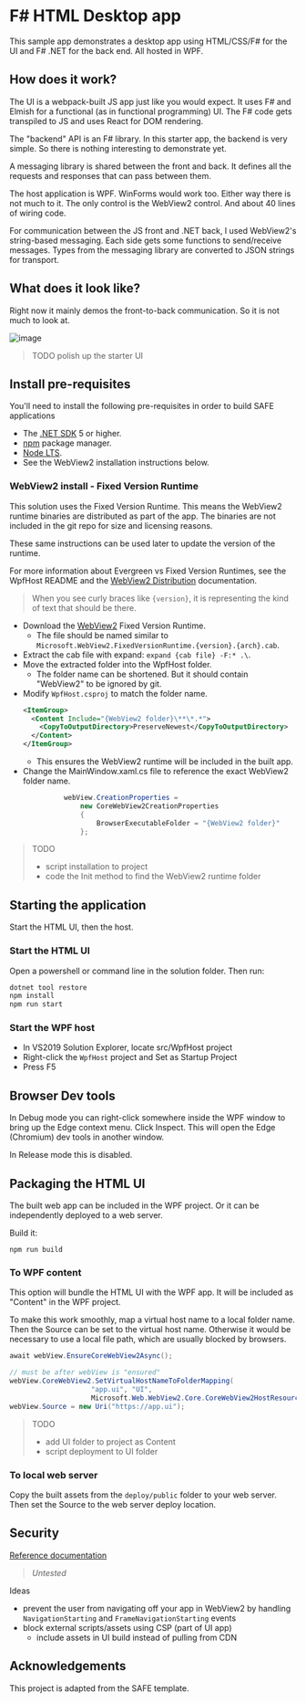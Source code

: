 # F# HTML Desktop app

This sample app demonstrates a desktop app using HTML/CSS/F# for the UI and F# .NET for the back end. All hosted in WPF.


## How does it work?

The UI is a webpack-built JS app just like you would expect. It uses F# and Elmish for a functional (as in functional programming) UI. The F# code gets transpiled to JS and uses React for DOM rendering.

The "backend" API is an F# library. In this starter app, the backend is very simple. So there is nothing interesting to demonstrate yet.

A messaging library is shared between the front and back. It defines all the requests and responses that can pass between them. 

The host application is WPF. WinForms would work too. Either way there is not much to it. The only control is the WebView2 control. And about 40 lines of wiring code.

For communication between the JS front and .NET back, I used WebView2's string-based messaging. Each side gets some functions to send/receive messages. Types from the messaging library are converted to JSON strings for transport.


## What does it look like?

Right now it mainly demos the front-to-back communication. So it is not much to look at.

![image](https://user-images.githubusercontent.com/4582668/131415157-149db106-12e6-456f-9b50-f2af96434661.png)

> TODO polish up the starter UI


## Install pre-requisites

You'll need to install the following pre-requisites in order to build SAFE applications

* The [.NET SDK](https://www.microsoft.com/net/download) 5 or higher.
* [npm](https://nodejs.org/en/download/) package manager.
* [Node LTS](https://nodejs.org/en/download/).
* See the WebView2 installation instructions below.

### WebView2 install - Fixed Version Runtime 

This solution uses the Fixed Version Runtime. This means the WebView2 runtime binaries are distributed as part of the app. The binaries are not included in the git repo for size and licensing reasons.

These same instructions can be used later to update the version of the runtime.

For more information about Evergreen vs Fixed Version Runtimes, see the WpfHost README and the [WebView2 Distribution](https://docs.microsoft.com/en-us/microsoft-edge/webview2/concepts/distribution) documentation.

> When you see curly braces like `{version}`, it is representing the kind of text that should be there.

* Download the [WebView2](https://developer.microsoft.com/en-us/microsoft-edge/webview2/#download-section) Fixed Version Runtime.
  * The file should be named similar to `Microsoft.WebView2.FixedVersionRuntime.{version}.{arch}.cab`.
* Extract the cab file with expand: `expand {cab file} -F:* .\`.
* Move the extracted folder into the WpfHost folder.
  * The folder name can be shortened. But it should contain "WebView2" to be ignored by git.
* Modify `WpfHost.csproj` to match the folder name.
  ```xml
  <ItemGroup>
    <Content Include="{WebView2 folder}\**\*.*">
      <CopyToOutputDirectory>PreserveNewest</CopyToOutputDirectory>
    </Content>
  </ItemGroup>
  ```
  * This ensures the WebView2 runtime will be included in the built app.
* Change the MainWindow.xaml.cs file to reference the exact WebView2 folder name.
  ```csharp
            webView.CreationProperties =
                new CoreWebView2CreationProperties
                {
                    BrowserExecutableFolder = "{WebView2 folder}"
                };
  ```

> TODO
> * script installation to project
> * code the Init method to find the WebView2 runtime folder


## Starting the application

Start the HTML UI, then the host.


### Start the HTML UI

Open a powershell or command line in the solution folder. Then run:

```bash
dotnet tool restore
npm install
npm run start
```


### Start the WPF host

* In VS2019 Solution Explorer, locate src/WpfHost project
* Right-click the `WpfHost` project and Set as Startup Project
* Press F5


## Browser Dev tools

In Debug mode you can right-click somewhere inside the WPF window to bring up the Edge context menu. Click Inspect. This will open the Edge (Chromium) dev tools in another window.

In Release mode this is disabled.


## Packaging the HTML UI

The built web app can be included in the WPF project. Or it can be independently deployed to a web server.

Build it:

```
npm run build
```


### To WPF content

This option will bundle the HTML UI with the WPF app. It will be included as "Content" in the WPF project.

To make this work smoothly, map a virtual host name to a local folder name. Then the Source can be set to the virtual host name. Otherwise it would be necessary to use a local file path, which are usually blocked by browsers.

```csharp
await webView.EnsureCoreWebView2Async();

// must be after webView is "ensured"
webView.CoreWebView2.SetVirtualHostNameToFolderMapping(
                    "app.ui", "UI",
                    Microsoft.Web.WebView2.Core.CoreWebView2HostResourceAccessKind.Allow);
webView.Source = new Uri("https://app.ui");
```

> TODO
> * add UI folder to project as Content
> * script deployment to UI folder


### To local web server

Copy the built assets from the `deploy/public` folder to your web server. Then set the Source to the web server deploy location.


## Security

[Reference documentation](https://docs.microsoft.com/en-us/microsoft-edge/webview2/concepts/security)

> _Untested_

Ideas
* prevent the user from navigating off your app in WebView2 by handling `NavigationStarting` and `FrameNavigationStarting` events
* block external scripts/assets using CSP (part of UI app)
  * include assets in UI build instead of pulling from CDN


## Acknowledgements

This project is adapted from the SAFE template.
